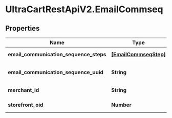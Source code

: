 # UltraCartRestApiV2.EmailCommseq

## Properties
Name | Type | Description | Notes
------------ | ------------- | ------------- | -------------
**email_communication_sequence_steps** | [**[EmailCommseqStep]**](EmailCommseqStep.md) | Array of steps | [optional] 
**email_communication_sequence_uuid** | **String** | Email commseq UUID | [optional] 
**merchant_id** | **String** | Merchant ID | [optional] 
**storefront_oid** | **Number** | Storefront oid | [optional] 


